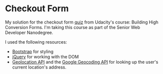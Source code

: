 # Checkout Form

My solution for the checkout form [quiz](https://www.youtube.com/watch?v=R2rWAO4fqow) from Udacity's course: Building High Conversion Forms. I'm taking this course as part of the Senior Web Developer Nanodegree.

I used the following resources:

- [Bootstrap](http://getbootstrap.com/) for styling
- [jQuery](https://jquery.com/) for working with the DOM
- [Geolocation API](https://developer.mozilla.org/en-US/docs/Web/API/Geolocation/Using_geolocation) and the [Google Geocoding API](https://developers.google.com/maps/documentation/geocoding/intro#ReverseGeocoding) for looking up the user's current location's address.
